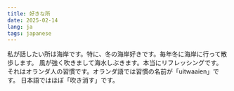 ```yaml
---
title: 好きな所
date: 2025-02-14
lang: ja
tags: japanese
---
```


私が話したい所は海岸です。特に、冬の海岸好きです。毎年冬に海岸に行って散歩します。
風が強く吹きまして海水しぶきます。本当にリフレッシングです。
それはオランダ人の習慣です。オランダ語では習慣の名前が「uitwaaien」です。
日本語ではほぼ「吹き消す」です。

